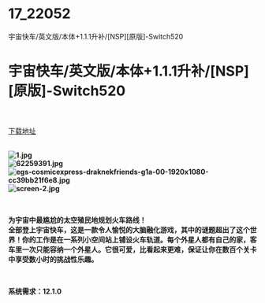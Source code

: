 # 17_22052
宇宙快车/英文版/本体+1.1.1升补/[NSP][原版]-Switch520
# 宇宙快车/英文版/本体+1.1.1升补/[NSP][原版]-Switch520
 <br/></br>
[下载地址](https://www.switch520.cc/article/22052 "下载地址")
<br/></br>

<p><strong><img title="1.jpg" src="https://www.switch520.cc/muke_img/2021_09_04_0c11365535435.jpg" alt="1.jpg"></strong><br>
<strong><img title="62259391.jpg" src="https://www.switch520.cc/muke_img/2021_09_04_902d2c60f03ea.jpg" alt="62259391.jpg"></strong><br>
<strong><img title="egs-cosmicexpress-draknekfriends-g1a-00-1920x1080-cc39bb21f6e8.jpg" src="https://www.switch520.cc/muke_img/2021_09_04_8e847d8f833c5.jpg" alt="egs-cosmicexpress-draknekfriends-g1a-00-1920x1080-cc39bb21f6e8.jpg"></strong><br>
<strong><img title="screen-2.jpg" src="https://www.switch520.cc/muke_img/2021_09_04_cde539de8ba96.jpg" alt="screen-2.jpg">&nbsp;</strong></p>
<p>&nbsp;</p>
<p><strong>为宇宙中最尴尬的太空殖民地规划火车路线！</strong><br>
<strong>全部登上宇宙快车，这是一款令人愉悦的大脑融化游戏，其中的谜题超出了这个世界！你的工作是在一系列小空间站上铺设火车轨道。每个外星人都有自己的家，客车里一次只能容纳一个外星人。它很可爱，比看起来更难，保证让你在数百个关卡中享受数小时的挑战性乐趣。</strong></p>
<p>&nbsp;</p>
<p><strong>系统需求：12.1.0</strong></p>
